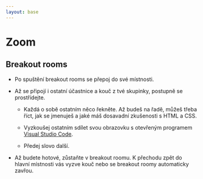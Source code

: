 ```yaml
---
layout: base
---
```


# Zoom

## Breakout rooms

- Po spuštění breakout rooms se přepoj do své místnosti.

- Až se připojí i ostatní účastnice a kouč z tvé skupinky, postupně se prostřídejte.

  - Každá o sobě ostatním něco řekněte. Až budeš na řadě, můžeš třeba říct, jak se jmenuješ a jaké máš dosavadní zkušenosti s HTML a CSS.

  - Vyzkoušej ostatním sdílet svou obrazovku s otevřeným programem [Visual Studio Code](https://code.visualstudio.com/).

  - Předej slovo další.

- Až budete hotové, zůstaňte v breakout roomu. K přechodu zpět do hlavní místnosti vás vyzve kouč nebo se breakout roomy automaticky zavřou.
